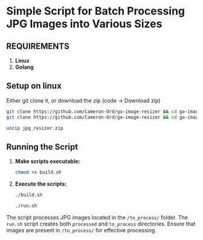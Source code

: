 
# Simple Script for Batch Processing JPG Images into Various Sizes

## REQUIREMENTS
1. **Linux**
2. **Golang**

## Setup on linux
Either git clone it, or download the zip (code -> Download zip)
```bash
git clone https://github.com/Cameron-Ord/go-image-resizer && cd go-image-resizer
git clone https://github.com/Cameron-Ord/go-image-resizer && cd go-image-resizer && chmod +x build.sh && ./build.sh
```
```bash
unzip jpg_resizer.zip
```

## Running the Script

1. **Make scripts executable:**
   ```bash
   chmod +x build.sh
   ```

2. **Execute the scripts:**
   ```bash
   ./build.sh
   ```
   ```bash
   ./run.sh
   ```

The script processes JPG images located in the `/to_process/` folder. The `run.sh` script creates both `processed` and `to_process` directories. Ensure that images are present in `/to_process/` for effective processing.
